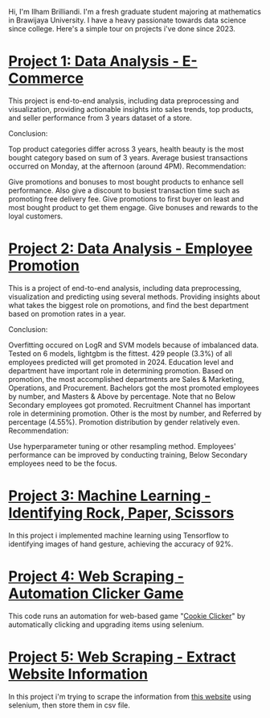 Hi, I'm Ilham Brilliandi. I'm a fresh graduate student majoring at mathematics in Brawijaya University. I have a heavy passionate towards data science since college. Here's a simple tour on projects i've done since 2023.

# [Project 1: Data Analysis - E-Commerce](https://github.com/ilhambrilliandi/da_e-commerce)
This project is end-to-end analysis, including data preprocessing and visualization, providing actionable insights into sales trends, top products, and seller performance from 3 years dataset of a store.

Conclusion:

Top product categories differ across 3 years, health beauty is the most bought category based on sum of 3 years.
Average busiest transactions occurred on Monday, at the afternoon (around 4PM).
Recommendation:

Give promotions and bonuses to most bought products to enhance sell performance.
Also give a discount to busiest transaction time such as promoting free delivery fee.
Give promotions to first buyer on least and most bought product to get them engage.
Give bonuses and rewards to the loyal customers.


# [Project 2: Data Analysis - Employee Promotion](https://github.com/ilhambrilliandi/da_predictemployeepromotions)
This is a project of end-to-end analysis, including data preprocessing, visualization and predicting using several methods. Providing insights about what takes the biggest role on promotions, and find the best department based on promotion rates in a year.

Conclusion:

Overfitting occured on LogR and SVM models because of imbalanced data.
Tested on 6 models, lightgbm is the fittest.
429 people (3.3%) of all employees predicted will get promoted in 2024.
Education level and department have important role in determining promotion.
Based on promotion, the most accomplished departments are Sales & Marketing, Operations, and Procurement.
Bachelors got the most promoted employees by number, and Masters & Above by percentage. Note that no Below Secondary employees got promoted.
Recruitment Channel has important role in determining promotion. Other is the most by number, and Referred by percentage (4.55%).
Promotion distribution by gender relatively even.
Recommendation:

Use hyperparameter tuning or other resampling method.
Employees' performance can be improved by conducting training, Below Secondary employees need to be the focus.

# [Project 3: Machine Learning - Identifying Rock, Paper, Scissors](https://github.com/ilhambrilliandi/ml_cv_classificationrps)
In this project i implemented machine learning using Tensorflow to identifying images of hand gesture, achieving the accuracy of 92%.

# [Project 4: Web Scraping - Automation Clicker Game](https://github.com/ilhambrilliandi/ws_automationcoockieclicker)
This code runs an automation for web-based game "[Cookie Clicker](https://orteil.dashnet.org/cookieclicker/)" by automatically clicking and upgrading items using selenium.

# [Project 5: Web Scraping - Extract Website Information](https://github.com/ilhambrilliandi/ws_extractwebsiteinformation)
In this project i'm trying to scrape the information from [this website](https://www.anwb.nl/auto/private-lease/anwb-private-lease/aanbod) using selenium, then store them in csv file.
